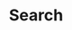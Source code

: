 ---
title: "Search"
slug: "search"
layout: "search"
outputs:
    - html
    - json
menu:
    main:
        weight: 2
        params: 
            icon: search
draft: false
---